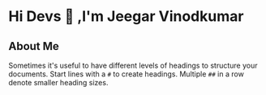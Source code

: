 # Hi Devs :wave: ,I'm Jeegar Vinodkumar


## About Me

Sometimes it's useful to have different levels of headings to structure your documents. Start lines with a `#` to create headings. Multiple `##` in a row denote smaller heading sizes.
